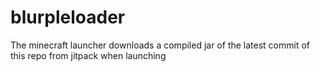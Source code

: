 # blurpleloader
The minecraft launcher downloads a compiled jar of the latest commit of this repo from jitpack when launching
